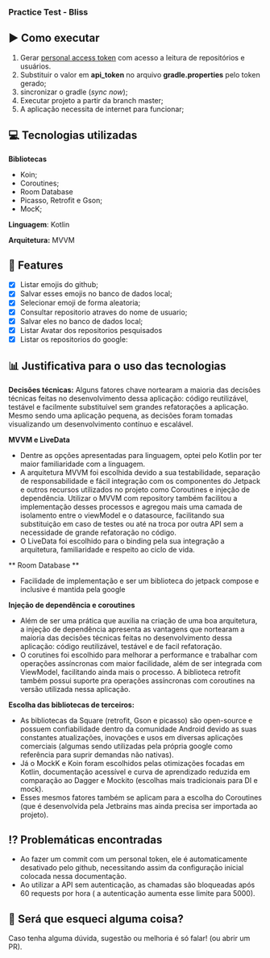 ### Practice Test - Bliss

## :arrow_forward: Como executar 

 1. Gerar [personal access token](https://developer.github.com/v3/auth/#via-oauth-and-personal-access-tokens) com acesso a leitura de repositórios e usuários.
 2.  Substituir o valor em  **api_token** no arquivo **gradle.properties** pelo token gerado;
 3. sincronizar o gradle (*sync now*);
 4. Executar projeto a partir da branch master;
 5. A aplicação necessita de internet para funcionar;


## :computer: Tecnologias utilizadas

**Bibliotecas**
 - Koin;
 - Coroutines; 
 - Room Database
 - Picasso, Retrofit e Gson;
 - MocK; 

**Linguagem**: Kotlin

**Arquitetura:** MVVM

## :scroll: Features 

 - [x] Listar emojis do github; 
 - [x] Salvar esses emojis no banco de dados local;
 - [x] Selecionar emoji de forma aleatoria;
 - [x] Consultar repositorio atraves do nome de usuario;
 - [x] Salvar eles no banco de dados local;
 - [x] Listar Avatar dos repositorios pesquisados
 - [x] Listar os repositorios do google: 

## :bar_chart: Justificativa para o uso das tecnologias 

**Decisões técnicas:**
Alguns fatores chave nortearam a maioria das decisões técnicas feitas no desenvolvimento dessa aplicação: código reutilizável, testável e facilmente substituível sem grandes refatorações a aplicação. Mesmo sendo uma aplicação pequena, as decisões foram tomadas visualizando um desenvolvimento contínuo e escalável.

**MVVM e LiveData**
 - Dentre as opções apresentadas para linguagem, optei pelo Kotlin por ter maior familiaridade com a linguagem.
 - A arquitetura MVVM foi escolhida devido a sua testabilidade, separação de responsabilidade e fácil integração com os componentes do Jetpack e outros recursos utilizados no projeto como Coroutines e injeção de dependência. Utilizar o MVVM com repository também facilitou a implementação desses processos e agregou mais uma camada de isolamento entre o viewModel e o datasource, facilitando sua substituição em caso de testes ou até na troca por outra API sem a necessidade de grande refatoração no código. 
 - O LiveData foi escolhido para o binding pela sua integração a arquitetura, familiaridade e respeito ao ciclo de vida.
 
 ** Room Database **
 - Facilidade de implementação e ser um biblioteca do jetpack compose e inclusive é mantida pela google
 
 **Injeção de dependência e coroutines**
 
 - Além de ser uma prática que auxilia na criação de uma boa arquitetura, a injeção de dependência apresenta as vantagens que nortearam a maioria das decisões técnicas feitas no desenvolvimento dessa aplicação: código reutilizável, testável e de facil refatoração.
 - O corutines foi escolhido para melhorar a performance e trabalhar com operações assíncronas com maior facilidade, além de ser integrada com ViewModel, facilitando ainda mais o processo. A biblioteca retrofit também possui suporte pra operações assíncronas  com coroutines na versão utilizada nessa aplicação.
 
**Escolha das bibliotecas de terceiros:**

- As bibliotecas da Square (retrofit, Gson e picasso) são open-source e possuem  confiabilidade dentro da comunidade Android devido as suas constantes atualizações, inovações e usos em diversas aplicações comerciais (algumas sendo utilizadas pela própria google como referência para suprir demandas não nativas). 
- Já o MockK e Koin foram escolhidos pelas otimizações focadas em Kotlin, documentação acessível e curva de aprendizado reduzida em comparação ao Dagger e Mockito (escolhas mais tradicionais para DI e mock). 
- Esses mesmos fatores também se aplicam para a escolha do Coroutines (que é desenvolvida pela Jetbrains mas ainda precisa ser importada ao projeto).


## :interrobang: Problemáticas encontradas 

 - Ao fazer um commit com um personal token, ele é automaticamente desativado pelo github, necessitando assim da configuração inicial colocada nessa documentação.
 - Ao utilizar a API sem autenticação, as chamadas são bloqueadas após 60 requests por hora ( a autenticação aumenta esse limite para 5000). 

## :thought_balloon: Será que esqueci alguma coisa? 
Caso tenha alguma dúvida, sugestão ou melhoria é só falar! (ou abrir um PR).
